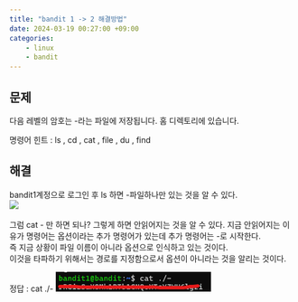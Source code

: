 ```yaml
---
title: "bandit 1 -> 2 해결방법"
date: 2024-03-19 00:27:00 +09:00
categories: 
    - linux
    - bandit
---
```

## 문제
다음 레벨의 암호는 -라는 파일에 저장됩니다. 홈 디렉토리에 있습니다.

명령어 힌트 : ls , cd , cat , file , du , find

## 해결
bandit1계정으로 로그인 후 ls 하면 -파일하나만 있는 것을 알 수 있다.  
<img src="/img/스크린샷 2024-03-19 230051.png">  

그럼 cat - 만 하면 되나? 그렇게 하면 안읽어지는 것을 알 수 있다. 
지금 안읽어지는 이유가 명령어는 옵션이라는 추가 명령어가 있는데 추가 명령어는 -로 시작한다.  
즉 지금 상황이 파일 이름이 아니라 옵션으로 인식하고 있는 것이다.  
이것을 타파하기 위해서는 경로를 지정함으로서 옵션이 아니라는 것을 알리는 것이다.

정답 : cat ./-
<img src="/img/스크린샷 2024-03-19 230732.png">







